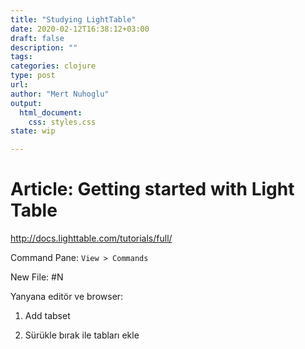 ```yaml
---
title: "Studying LightTable"
date: 2020-02-12T16:38:12+03:00 
draft: false
description: ""
tags:
categories: clojure
type: post
url:
author: "Mert Nuhoglu"
output:
  html_document:
    css: styles.css
state: wip

---
```


# Article: Getting started with Light Table

http://docs.lighttable.com/tutorials/full/

Command Pane: `View > Commands`

New File: #N

Yanyana editör ve browser:

1. Add tabset

2. Sürükle bırak ile tabları ekle

